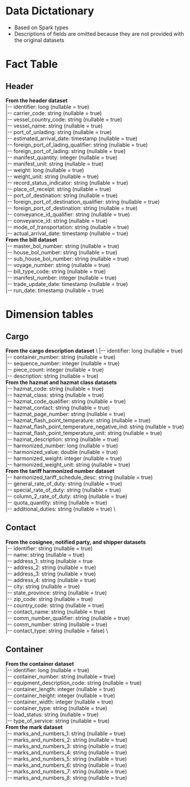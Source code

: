 # Data Dictationary

- Based on Spark types
- Descriptions of fields are omitted because they are not provided with the original datasets

# Fact Table

## Header

**From the header dataset** \
 |-- identifier: long (nullable = true) \
 |-- carrier_code: string (nullable = true) \
 |-- vessel_country_code: string (nullable = true) \
 |-- vessel_name: string (nullable = true) \
 |-- port_of_unlading: string (nullable = true) \
 |-- estimated_arrival_date: timestamp (nullable = true) \
 |-- foreign_port_of_lading_qualifier: string (nullable = true) \
 |-- foreign_port_of_lading: string (nullable = true) \
 |-- manifest_quantity: integer (nullable = true) \
 |-- manifest_unit: string (nullable = true) \
 |-- weight: long (nullable = true) \
 |-- weight_unit: string (nullable = true) \
 |-- record_status_indicator: string (nullable = true) \
 |-- place_of_receipt: string (nullable = true) \
 |-- port_of_destination: string (nullable = true) \
 |-- foreign_port_of_destination_qualifier: string (nullable = true) \
 |-- foreign_port_of_destination: string (nullable = true) \
 |-- conveyance_id_qualifier: string (nullable = true) \
 |-- conveyance_id: string (nullable = true) \
 |-- mode_of_transportation: string (nullable = true) \
 |-- actual_arrival_date: timestamp (nullable = true) \
**From the bill dataset** \
 |-- master_bol_number: string (nullable = true) \
 |-- house_bol_number: string (nullable = true) \
 |-- sub_house_bol_number: string (nullable = true) \
 |-- voyage_number: string (nullable = true) \
 |-- bill_type_code: string (nullable = true) \
 |-- manifest_number: integer (nullable = true) \
 |-- trade_update_date: timestamp (nullable = true) \
 |-- run_date: timestamp (nullable = true)

# Dimension tables

## Cargo

**From the cargo description dataset** \ 
 |-- identifier: long (nullable = true) \
 |-- container_number: string (nullable = true) \
 |-- sequence_number: integer (nullable = true) \
 |-- piece_count: integer (nullable = true) \
 |-- description: string (nullable = true) \
**From the hazmat and hazmat class datasets** \
 |-- hazmat_code: string (nullable = true) \
 |-- hazmat_class: string (nullable = true) \
 |-- hazmat_code_qualifier: string (nullable = true) \
 |-- hazmat_contact: string (nullable = true) \
 |-- hazmat_page_number: string (nullable = true) \
 |-- hazmat_flash_point_temperature: string (nullable = true) \
 |-- hazmat_flash_point_temperature_negative_ind: string (nullable = true) \
 |-- hazmat_flash_point_temperature_unit: string (nullable = true) \
 |-- hazmat_description: string (nullable = true) \
 |-- harmonized_number: long (nullable = true) \
 |-- harmonized_value: double (nullable = true) \
 |-- harmonized_weight: integer (nullable = true) \
 |-- harmonized_weight_unit: string (nullable = true) \
**From the tariff harmonized number dataset** \
 |-- harmonized_tariff_schedule_desc: string (nullable = true) \
 |-- general_rate_of_duty: string (nullable = true) \
 |-- special_rate_of_duty: string (nullable = true) \
 |-- column_2_rate_of_duty: string (nullable = true) \
 |-- quota_quantity: string (nullable = true) \
 |-- additional_duties: string (nullable = true) \

## Contact

**From the cosignee, notified party, and shipper datasets** \
 |-- identifier: string (nullable = true) \
 |-- name: string (nullable = true) \
 |-- address_1: string (nullable = true \
 |-- address_2: string (nullable = true) \
 |-- address_3: string (nullable = true) \
 |-- address_4: string (nullable = true) \
 |-- city: string (nullable = true) \
 |-- state_province: string (nullable = true) \
 |-- zip_code: string (nullable = true) \
 |-- country_code: string (nullable = true) \
 |-- contact_name: string (nullable = true) \
 |-- comm_number_qualifier: string (nullable = true) \
 |-- comm_number: string (nullable = true) \
 |-- contact_type: string (nullable = false) \

## Container 

**From the container dataset** \
 |-- identifier: long (nullable = true) \
 |-- container_number: string (nullable = true) \
 |-- equipment_description_code: string (nullable = true) \
 |-- container_length: integer (nullable = true) \
 |-- container_height: integer (nullable = true) \
 |-- container_width: integer (nullable = true) \
 |-- container_type: string (nullable = true) \
 |-- load_status: string (nullable = true) \
 |-- type_of_service: string (nullable = true) \
**From the mark dataset** \
 |-- marks_and_numbers_1: string (nullable = true) \
 |-- marks_and_numbers_2: string (nullable = true) \
 |-- marks_and_numbers_3: string (nullable = true) \
 |-- marks_and_numbers_4: string (nullable = true) \
 |-- marks_and_numbers_5: string (nullable = true) \
 |-- marks_and_numbers_6: string (nullable = true) \
 |-- marks_and_numbers_7: string (nullable = true) \
 |-- marks_and_numbers_8: string (nullable = true)
